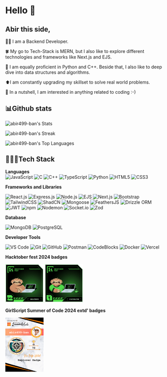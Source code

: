 # Hello 👋
## Abir this side,
🧑‍💻 I am a Backend Developer.

🍀 My go to Tech-Stack is MERN, but I also like to explore different technologies and frameworks like Next.js and EJS. 

🐍 I am equally proficient in Python and C++. Beside that, I also like to deep dive into data structures and algorithms. 

⬆️I am constantly upgrading my skillset to solve real world problems.

🌟 In a nutshell, I am interested in anything related to coding :-)


## 📊Github stats
![abir499-ban's Stats](https://github-readme-stats.vercel.app/api?username=abir499-ban&theme=vue-dark&show_icons=true&hide_border=true&count_private=true)

![abir499-ban's Streak](https://github-readme-streak-stats.herokuapp.com/?user=abir499-ban&theme=vue-dark&hide_border=true)

![abir499-ban's Top Languages](https://github-readme-stats.vercel.app/api/top-langs/?username=abir499-ban&theme=vue-dark&show_icons=true&hide_border=true&layout=compact)

## 👨🏼‍💻Tech Stack 

**Languages**   
![JavaScript](https://img.shields.io/badge/JavaScript-F7DF1E?style=for-the-badge&logo=javascript&logoColor=black)
![C](https://img.shields.io/badge/C-A8B9CC?style=for-the-badge&logo=c&logoColor=white)
![C++](https://img.shields.io/badge/C++-00599C?style=for-the-badge&logo=c%2B%2B&logoColor=white)
![TypeScript](https://img.shields.io/badge/TypeScript-007ACC?style=for-the-badge&logo=typescript&logoColor=white)
![Python](https://img.shields.io/badge/Python-3776AB?style=for-the-badge&logo=python&logoColor=white)
![HTML5](https://img.shields.io/badge/HTML5-E34F26?style=for-the-badge&logo=html5&logoColor=white)
![CSS3](https://img.shields.io/badge/CSS3-1572B6?style=for-the-badge&logo=css3&logoColor=white)

**Frameworks and Libraries**

![React.js](https://img.shields.io/badge/React-20232A?style=for-the-badge&logo=react&logoColor=61DAFB)
![Express.js](https://img.shields.io/badge/Express.js-404D59?style=for-the-badge)
![Node.js](https://img.shields.io/badge/Node.js-339933?style=for-the-badge&logo=nodedotjs&logoColor=white)
![EJS](https://img.shields.io/badge/EJS-555555?style=for-the-badge)
![Next.js](https://img.shields.io/badge/Next.js-000000?style=for-the-badge&logo=nextdotjs&logoColor=white)
![Bootstrap](https://img.shields.io/badge/Bootstrap-563D7C?style=for-the-badge&logo=bootstrap&logoColor=white)
![TailwindCSS](https://img.shields.io/badge/TailwindCSS-06B6D4?style=for-the-badge&logo=tailwindcss&logoColor=white)
![ShadCN](https://img.shields.io/badge/shadcn%2Fui-000000?style=for-the-badge&logo=shadcnui&logoColor=white) 
![Mongoose](https://img.shields.io/badge/Mongoose-880000?style=for-the-badge&logo=mongoose&logoColor=white)
![FeathersJS](https://img.shields.io/badge/Feathers.js-000000?style=for-the-badge&logo=feathers&logoColor=white)
![Drizzle ORM](https://img.shields.io/badge/Drizzle-DB3C3C?style=for-the-badge&logo=drizzle&logoColor=white)
![JWT](https://img.shields.io/badge/Json%20Web%20Tokens-000000?style=for-the-badge&logo=json-web-tokens&logoColor=white)
![npm](https://img.shields.io/badge/npm-FF0000?style=for-the-badge&logo=npm&logoColor=white)
![Nodemon](https://img.shields.io/badge/Nodemon-28A745?style=for-the-badge&logo=nodemon&logoColor=white)
![Socket.io](https://img.shields.io/badge/Socket.io-000000?style=for-the-badge&logo=socketdotio&logoColor=white)
![Zod](https://img.shields.io/badge/Zod-007BFF?style=for-the-badge&logo=zod&logoColor=white)



**Database**

![MongoDB](https://img.shields.io/badge/MongoDB-47A248?style=for-the-badge&logo=mongodb&logoColor=white)
![PostgreSQL](https://img.shields.io/badge/PostgreSQL-336791?style=for-the-badge&logo=postgresql&logoColor=white)

**Developer Tools**

![VS Code](https://img.shields.io/badge/VS%20Code-0078D4?style=for-the-badge&logo=visual-studio-code&logoColor=white)
![Git](https://img.shields.io/badge/Git-F05032?style=for-the-badge&logo=git&logoColor=white)
![GitHub](https://img.shields.io/badge/GitHub-181717?style=for-the-badge&logo=github&logoColor=white)
![Postman](https://img.shields.io/badge/Postman-FF6C37?style=for-the-badge&logo=postman&logoColor=white)
![CodeBlocks](https://img.shields.io/badge/Codeblocks-000000?style=for-the-badge&logo=codeblocks&logoColor=white)
![Docker](https://img.shields.io/badge/Docker-2496ED?style=for-the-badge&logo=docker&logoColor=white)
![Vercel](https://img.shields.io/badge/Vercel-000000?style=for-the-badge&logo=vercel&logoColor=white)

**Hacktober fest 2024 badges**


<div align="left">
  <img src="https://raw.githubusercontent.com/abir499-ban/abir499-ban/refs/heads/main/store/level0-sloth-hello-0-0-0-0.webp" alt="Level 0" width="120"/>
  <img src="https://raw.githubusercontent.com/abir499-ban/abir499-ban/refs/heads/main/store/level1-sloth-terminal-coffee-0-0-0.webp" alt="Level 1" width="120"/>
</div>




**GirlScript Summer of Code 2024 extd' badges**

<div align="left">
  <img src="https://github.com/abir499-ban/abir499-ban/blob/main/store/Share%20Badge.png" alt="Level 1" width="120"/>
</div>
